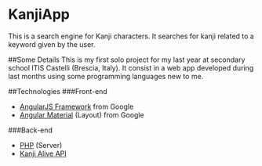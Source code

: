 # KanjiApp
This is a search engine for Kanji characters. It searches for kanji related to a keyword given by the user.

##Some Details
This is my first solo project for my last year at secondary school ITIS Castelli (Brescia, Italy).
It consist in a web app developed during last months using some programming languages new to me.

##Technologies
###Front-end
- [AngularJS Framework][df1] from Google
- [Angular Material][df2] (Layout) from Google

###Back-end
- [PHP][df3] (Server)
- [Kanji Alive API][df4]

 [df1]: <https://angularjs.org/>
 [df2]: <https://material.angularjs.org/latest>
 [df3]: <http://php.net/>
 [df4]: <https://market.mashape.com/kanjialive/learn-to-read-and-write-japanese-kanji/>
 
